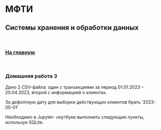 # МФТИ 
## Системы хранения и обработки данных

<br>

### [На главную](https://github.com/savspit/mipt_data_storage)

<br>

### Домашняя работа 3
Дано 2 CSV-файла: один с транзакциями за период 01.01.2023 – 20.04.2023, второй с информацией о клиентах.

За дефолтную дату для выборки действующих клиентов брать ‘2023-05-01’

Необходимо в Jupyter- ноутбуке выполнить следующие пункты, используя SQLite.